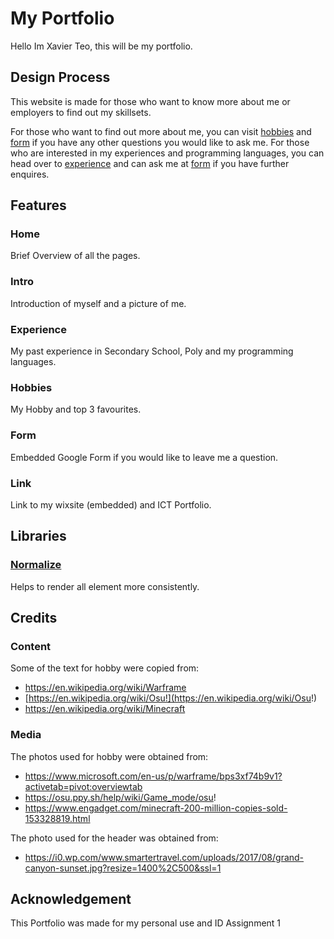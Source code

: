 # My Portfolio
Hello Im Xavier Teo, this will be my portfolio.

## Design Process
This website is made for those who want to know more about me or employers to find out my skillsets.

For those who want to find out more about me, you can visit [hobbies](https://reivaxboido.github.io/Portfolio/hobbies/index.html) and [form](https://reivaxboido.github.io/Portfolio/form/index.html) if you have any other questions you would like to ask me.
For those who are interested in my experiences and programming languages, you can head over to [experience](https://reivaxboido.github.io/Portfolio/experience/index.html) and can ask me at [form](https://reivaxboido.github.io/Portfolio/form/index.html) if you have further enquires.

## Features

### Home
Brief Overview of all the pages.

### Intro
Introduction of myself and a picture of me.

### Experience
My past experience in Secondary School, Poly and my programming languages.

### Hobbies
My Hobby and top 3 favourites.

### Form
Embedded Google Form if you would like to leave me a question.

### Link
Link to my wixsite (embedded) and ICT Portfolio.

## Libraries
### [Normalize](https://necolas.github.io/normalize.css/)
Helps to render all element more consistently.

## Credits
### Content
Some of the text for hobby were copied from:
* https://en.wikipedia.org/wiki/Warframe
* [https://en.wikipedia.org/wiki/Osu!](https://en.wikipedia.org/wiki/Osu!)
* https://en.wikipedia.org/wiki/Minecraft
### Media
The photos used for hobby were obtained from:
* https://www.microsoft.com/en-us/p/warframe/bps3xf74b9v1?activetab=pivot:overviewtab
* https://osu.ppy.sh/help/wiki/Game_mode/osu!
* https://www.engadget.com/minecraft-200-million-copies-sold-153328819.html

The photo used for the header was obtained from:
* https://i0.wp.com/www.smartertravel.com/uploads/2017/08/grand-canyon-sunset.jpg?resize=1400%2C500&ssl=1

## Acknowledgement
This Portfolio was made for my personal use and ID Assignment 1
